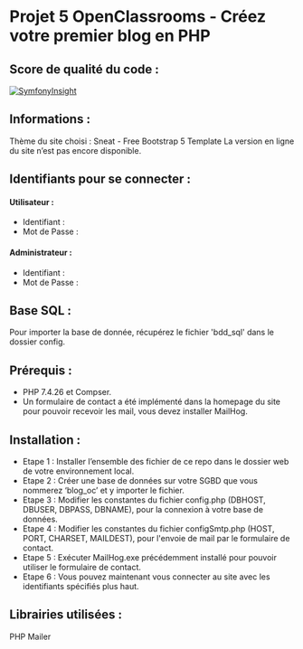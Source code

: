 # Projet 5 OpenClassrooms - Créez votre premier blog en PHP

## Score de qualité du code :
[![SymfonyInsight](https://insight.symfony.com/projects/4b43c49c-f1d8-462b-b128-23b5b30f0544/big.svg)](https://insight.symfony.com/projects/4b43c49c-f1d8-462b-b128-23b5b30f0544)

## Informations :
Thème du site choisi : Sneat - Free Bootstrap 5 Template
La version en ligne du site n’est pas encore disponible.

## Identifiants pour se connecter :

#### Utilisateur :
* Identifiant :
* Mot de Passe :


#### Administrateur :
* Identifiant :
* Mot de Passe :

## Base SQL :
Pour importer la base de donnée, récupérez le fichier 'bdd_sql' dans le dossier config.

## Prérequis :
* PHP 7.4.26 et Compser. 
* Un formulaire de contact a été implémenté dans la homepage du site pour pouvoir recevoir les mail, vous devez installer MailHog.


## Installation :
* Etape 1 : Installer l’ensemble des fichier de ce repo dans le dossier web de votre environnement local.
* Etape 2 : Créer une base de données sur votre SGBD que vous nommerez ‘blog_oc’ et y importer le fichier.
* Etape 3 : Modifier les constantes du fichier config.php (DBHOST, DBUSER, DBPASS, DBNAME), pour la connexion à votre base de données.
* Etape 4 : Modifier les constantes du fichier configSmtp.php (HOST, PORT, CHARSET, MAILDEST), pour l'envoie de mail par le formulaire de contact.
* Etape 5 : Exécuter MailHog.exe précédemment installé pour pouvoir utiliser le formulaire de contact. 
* Etape 6 : Vous pouvez maintenant vous connecter au site avec les identifiants spécifiés plus haut.

## Librairies utilisées :
PHP Mailer
